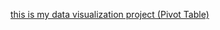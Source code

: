 
[this is my data visualization project (Pivot Table)](https://docs.google.com/spreadsheets/d/13hXVil_T_zL69wtDrK6fkuJDBZRblrzYdd3z0GHFgX0/edit?gid=1619778836#gid=1619778836)

